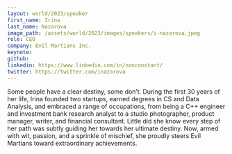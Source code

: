 ```yaml
---
layout: world/2023/speaker
first_name: Irina
last_name: Nazarova
image_path: /assets/world/2023/images/speakers/i-nazarova.jpeg
role: CEO
company: Evil Martians Inc.
keynote:
github:
linkedin: https://www.linkedin.com/in/nonconstant/
twitter: https://twitter.com/inazarova
---
```


Some people have a clear destiny, some don’t. During the first 30 years of her life, Irina founded two startups, earned degrees in CS and Data Analysis, and embraced a range of occupations, from being a C++ engineer and investment bank research analyst to a studio photographer, product manager, writer, and financial consultant. Little did she know every step of her path was subtly guiding her towards her ultimate destiny. Now, armed with wit, passion, and a sprinkle of mischief, she proudly steers Evil Martians toward extraordinary achievements.
